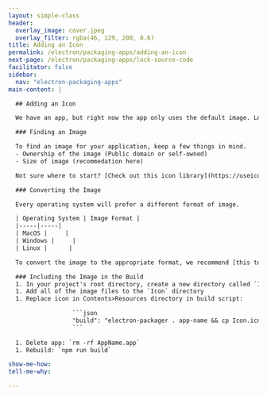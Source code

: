 ```yaml
---
layout: simple-class
header:
  overlay_image: cover.jpeg
  overlay_filter: rgba(46, 129, 200, 0.6)
title: Adding an Icon
permalink: /electron/packaging-apps/adding-an-icon
next-page: /electron/packaging-apps/lock-source-code
facilitator: false
sidebar:
  nav: "electron-packaging-apps"
main-content: |

  ## Adding an Icon

  We have an app, but right now the app only uses the default image. Let's make it a specific, custom image.

  ### Finding an Image

  To find an image for your application, keep a few things in mind.
  - Ownership of the image (Public domain or self-owned)
  - Size of image (recommedation here)

  Not sure where to start? [Check out this icon library](https://useiconic.com/open)!

  ### Converting the Image

  Every operating system will prefer a different format of image.

  | Operating System | Image Format |
  |-----|-----|
  | MacOS |     |
  | Windows |     |
  | Linux |      |

  To convert the image to the appropriate format, we recommend [this tool](TBD).

  ### Including the Image in the Build
  1. In your project's root directory, create a new directory called `Icon`: `mkdir Icon`
  1. Add all of the image files to the `Icon` directory
  1. Replace icon in Contents>Resources directory in build script:

                  ```json
                  "build": "electron-packager . app-name && cp Icon.icns Path/To/New/Icon"
                  ```
                  
  1. Delete app: `rm -rf AppName.app`
  1. Rebuild: `npm run build`

show-me-how:
tell-me-why:

---
```

